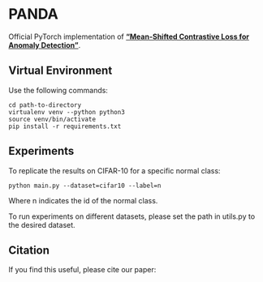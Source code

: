 # PANDA
Official PyTorch implementation of [**“Mean-Shifted Contrastive Loss for Anomaly Detection”**]().

## Virtual Environment
Use the following commands:
```
cd path-to-directory
virtualenv venv --python python3
source venv/bin/activate
pip install -r requirements.txt
```

## Experiments
To replicate the results on CIFAR-10 for a specific normal class:
```
python main.py --dataset=cifar10 --label=n
```
Where n indicates the id of the normal class.

To run experiments on different datasets, please set the path in utils.py to the desired dataset.

## Citation
If you find this useful, please cite our paper:
```
```

